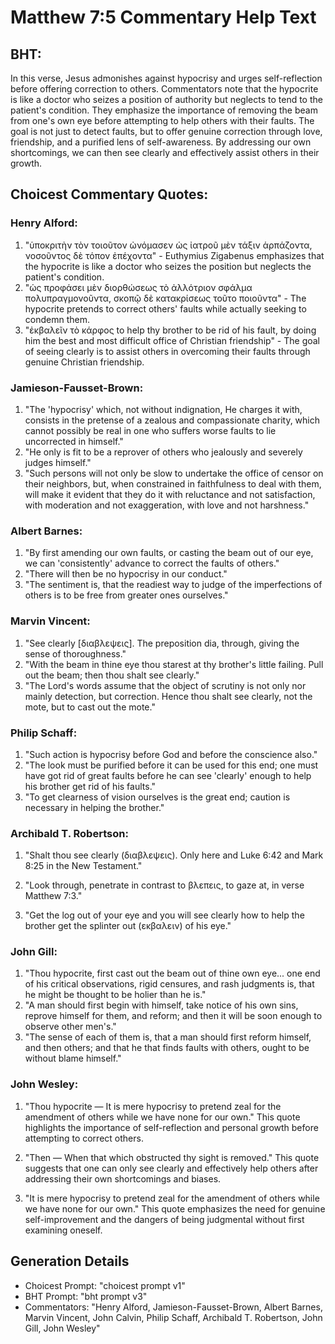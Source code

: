 # Matthew 7:5 Commentary Help Text

## BHT:
In this verse, Jesus admonishes against hypocrisy and urges self-reflection before offering correction to others. Commentators note that the hypocrite is like a doctor who seizes a position of authority but neglects to tend to the patient's condition. They emphasize the importance of removing the beam from one's own eye before attempting to help others with their faults. The goal is not just to detect faults, but to offer genuine correction through love, friendship, and a purified lens of self-awareness. By addressing our own shortcomings, we can then see clearly and effectively assist others in their growth.

## Choicest Commentary Quotes:
### Henry Alford:
1. "ὑποκριτὴν τὸν τοιοῦτον ὠνόμασεν ὡς ἰατροῦ μὲν τάξιν ἁρπάζοντα, νοσοῦντος δὲ τόπον ἐπέχοντα" - Euthymius Zigabenus emphasizes that the hypocrite is like a doctor who seizes the position but neglects the patient's condition.
2. "ὡς προφάσει μὲν διορθώσεως τὸ ἀλλότριον σφάλμα πολυπραγμονοῦντα, σκοπῷ δὲ κατακρίσεως τοῦτο ποιοῦντα" - The hypocrite pretends to correct others' faults while actually seeking to condemn them.
3. "ἐκβαλεῖν τὸ κάρφος to help thy brother to be rid of his fault, by doing him the best and most difficult office of Christian friendship" - The goal of seeing clearly is to assist others in overcoming their faults through genuine Christian friendship.

### Jamieson-Fausset-Brown:
1. "The 'hypocrisy' which, not without indignation, He charges it with, consists in the pretense of a zealous and compassionate charity, which cannot possibly be real in one who suffers worse faults to lie uncorrected in himself."
2. "He only is fit to be a reprover of others who jealously and severely judges himself."
3. "Such persons will not only be slow to undertake the office of censor on their neighbors, but, when constrained in faithfulness to deal with them, will make it evident that they do it with reluctance and not satisfaction, with moderation and not exaggeration, with love and not harshness."

### Albert Barnes:
1. "By first amending our own faults, or casting the beam out of our eye, we can 'consistently' advance to correct the faults of others."
2. "There will then be no hypocrisy in our conduct."
3. "The sentiment is, that the readiest way to judge of the imperfections of others is to be free from greater ones ourselves."

### Marvin Vincent:
1. "See clearly [διαβλεψεις]. The preposition dia, through, giving the sense of thoroughness."
2. "With the beam in thine eye thou starest at thy brother's little failing. Pull out the beam; then thou shalt see clearly."
3. "The Lord's words assume that the object of scrutiny is not only nor mainly detection, but correction. Hence thou shalt see clearly, not the mote, but to cast out the mote."

### Philip Schaff:
1. "Such action is hypocrisy before God and before the conscience also." 
2. "The look must be purified before it can be used for this end; one must have got rid of great faults before he can see 'clearly' enough to help his brother get rid of his faults." 
3. "To get clearness of vision ourselves is the great end; caution is necessary in helping the brother."

### Archibald T. Robertson:
1. "Shalt thou see clearly (διαβλεψεις). Only here and Luke 6:42 and Mark 8:25 in the New Testament." 

2. "Look through, penetrate in contrast to βλεπεις, to gaze at, in verse Matthew 7:3." 

3. "Get the log out of your eye and you will see clearly how to help the brother get the splinter out (εκβαλειν) of his eye."

### John Gill:
1. "Thou hypocrite, first cast out the beam out of thine own eye... one end of his critical observations, rigid censures, and rash judgments is, that he might be thought to be holier than he is."
2. "A man should first begin with himself, take notice of his own sins, reprove himself for them, and reform; and then it will be soon enough to observe other men's."
3. "The sense of each of them is, that a man should first reform himself, and then others; and that he that finds faults with others, ought to be without blame himself."

### John Wesley:
1. "Thou hypocrite — It is mere hypocrisy to pretend zeal for the amendment of others while we have none for our own." This quote highlights the importance of self-reflection and personal growth before attempting to correct others.

2. "Then — When that which obstructed thy sight is removed." This quote suggests that one can only see clearly and effectively help others after addressing their own shortcomings and biases.

3. "It is mere hypocrisy to pretend zeal for the amendment of others while we have none for our own." This quote emphasizes the need for genuine self-improvement and the dangers of being judgmental without first examining oneself.


## Generation Details
- Choicest Prompt: "choicest prompt v1"
- BHT Prompt: "bht prompt v3"
- Commentators: "Henry Alford, Jamieson-Fausset-Brown, Albert Barnes, Marvin Vincent, John Calvin, Philip Schaff, Archibald T. Robertson, John Gill, John Wesley"
